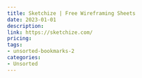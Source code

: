 ```yaml
---
title: Sketchize | Free Wireframing Sheets
date: 2023-01-01
description: 
link: https://sketchize.com/
pricing: 
tags: 
- unsorted-bookmarks-2 
categories: 
- Unsorted 
---
```


